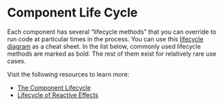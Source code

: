 # Component Life Cycle

Each component has several “lifecycle methods” that you can override to run code at particular times in the process. You can use this [lifecycle diagram](https://projects.wojtekmaj.pl/react-lifecycle-methods-diagram/) as a cheat sheet. In the list below, commonly used lifecycle methods are marked as bold. The rest of them exist for relatively rare use cases.

Visit the following resources to learn more:

- [The Component Lifecycle](https://reactjs.org/docs/react-component.html#the-component-lifecycle)
- [Lifecycle of Reactive Effects](https://react.dev/learn/lifecycle-of-reactive-effects)



